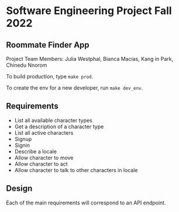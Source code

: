 # Software Engineering Project Fall 2022
## Roommate Finder App

Project Team Members:
Julia Westphal, Bianca Macias, Kang in Park, Chinedu Nnorom

To build production, type `make prod`.

To create the env for a new developer, run `make dev_env`.

## Requirements

- List all available character types
- Get a description of a character type
- List all active characters
- Signup
- Signin
- Describe a locale
- Allow character to move
- Allow character to act
- Allow character to talk to other characters in locale

## Design

Each of the main requirements will correspond to an API endpoint.
